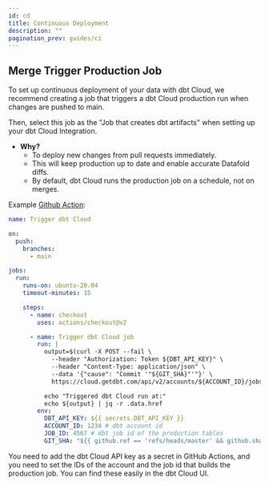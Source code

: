 ```yaml
---
id: cd
title: Continuous Deployment
description: ""
pagination_prev: guides/ci
---
```

## Merge Trigger Production Job
To set up continuous deployment of your data with dbt Cloud, we recommend creating a job that triggers a dbt Cloud production run when changes are pushed to main.

Then, select this job as the "Job that creates dbt artifacts" when setting up your dbt Cloud Integration.

* **Why?**
    * To deploy new changes from pull requests immediately.
    * This will keep production up to date and enable accurate Datafold diffs.
    * By default, dbt Cloud runs the production job on a schedule, not on merges.


Example [Github Action](/guides/ci/github_actions):
```yml
name: Trigger dbt Cloud

on:
  push:
    branches:
      - main

jobs:
  run:
    runs-on: ubuntu-20.04
    timeout-minutes: 15

    steps:
      - name: checkout
        uses: actions/checkout@v2

      - name: Trigger dbt Cloud job
        run: |
          output=$(curl -X POST --fail \
            --header "Authorization: Token ${DBT_API_KEY}" \
            --header "Content-Type: application/json" \
            --data '{"cause": "Commit '"${GIT_SHA}"'"}' \
            https://cloud.getdbt.com/api/v2/accounts/${ACCOUNT_ID}/jobs/${JOB_ID}/run/)

          echo "Triggered dbt Cloud run at:"
          echo ${output} | jq -r .data.href
        env:
          DBT_API_KEY: ${{ secrets.DBT_API_KEY }}
          ACCOUNT_ID: 1234 # dbt account id
          JOB_ID: 4567 # dbt job id of the production tables
          GIT_SHA: "${{ github.ref == 'refs/heads/master' && github.sha || github.event.pull_request.head.sha }}"
```
You need to add the dbt Cloud API key as a secret in GitHub Actions, and you need to set the IDs of the account and the job id that builds the production job. You can find these easily in the dbt Cloud UI.
